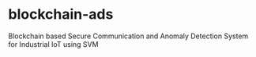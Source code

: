 # blockchain-ads

Blockchain based Secure Communication and Anomaly Detection System for Industrial IoT using SVM

